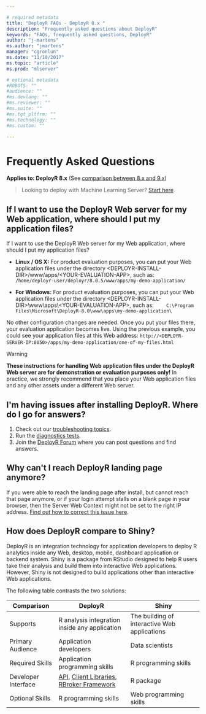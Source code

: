 ```yaml
---

# required metadata
title: "DeployR FAQs - DeployR 8.x "
description: "Frequently asked questions about DeployR"
keywords: "FAQs, frequently asked questions, DeployR"
author: "j-martens"
ms.author: "jmartens"
manager: "cgronlun"
ms.date: "11/10/2017"
ms.topic: "article"
ms.prod: "mlserver"

# optional metadata
#ROBOTS: ""
#audience: ""
#ms.devlang: ""
#ms.reviewer: ""
#ms.suite: ""
#ms.tgt_pltfrm: ""
#ms.technology: ""
#ms.custom: ""

---
```



# Frequently Asked Questions

**Applies to: DeployR 8.x**   (See [comparison between 8.x and 9.x](../whats-new-in-r-server.md#8vs9))

>Looking to deploy with Machine Learning Server? [Start here](../what-is-operationalization.md).

## If I want to use the DeployR Web server for my Web application, where should I put my application files?

If I want to use the DeployR Web server for my Web application, where should I put my application files?
 + **Linux / OS X:** For product evaluation purposes, you can put your Web application files under the directory &lt;DEPLOYR-INSTALL-DIR&gt;/www/apps/&lt;YOUR-EVALUATION-APP&gt;, such as: `     /home/deployr-user/deployr/8.0.5/www/apps/my-demo-application/     `

 + **For Windows:** For product evaluation purposes, you can put your Web application files under the directory &lt;DEPLOYR-INSTALL-DIR&gt;\\www\\apps\\&lt;YOUR-EVALUATION-APP&gt;, such as: `     C:\Program Files\Microsoft\DeployR-8.0\www\apps\my-demo-application\     `

No other configuration changes are needed. Once you put your files there, your evaluation application becomes live. Using the previous example, you could see your application files at this Web address: `http://<DEPLOYR-SERVER-IP:8050>/apps/my-demo-application/one-of-my-files.html`  
 
>[!WARNING]
>**These instructions for handling Web application files under the DeployR Web server are for demonstration or evaluation purposes only!** 
>In practice, we strongly recommend that you place your Web application files and any other assets under a different Web server.

## I'm having issues after installing DeployR. Where do I go for answers?

1.  Check out our [troubleshooting topics](deployr-admin-diagnostics-troubleshooting.md#troubleshooting).
2.  Run the [diagnostics tests](deployr-admin-diagnostics-troubleshooting.md#running-the-diagnostic-check).
3.  Join the [DeployR Forum](https://social.msdn.microsoft.com/Forums/en-US/home?forum=microsoftr) where you can post questions and find answers.

## Why can't I reach DeployR landing page anymore?

If you were able to reach the landing page after install, but cannot reach that page anymore, or if your login attempt stalls on a blank page in your browser, then the Server Web Context might not be set to the right IP address. [Find out how to correct this issue here](deployr-installing-configuring.md).

## How does DeployR compare to Shiny?

DeployR is an integration technology for application developers to deploy R analytics inside any Web, desktop, mobile, dashboard application or backend system. Shiny is a package from RStudio designed to help R users take their analysis and build them into interactive Web applications. However, Shiny is not designed to build applications other than interactive Web applications.

The following table contrasts the two solutions:

| Comparison          | DeployR                                                                                                                                                                                                                                    | Shiny                                        |
|---------------------|--------------------------------------------------------------------------------------------------------------------------------------------------------------------------------------------------------------------------------------------|----------------------------------------------|
| Supports            | R analysis integration inside any application                                                                                                                                                                                              | The building of interactive Web applications |
| Primary Audience    | Application developers                                                                                                                                                                                                                     | Data scientists                              |
| Required Skills     | Application programming skills                                                                                                                                                                                                             | R programming skills                         |
| Developer Interface | [API](deployr-api-reference.md), [Client Libraries](deployr-tools-and-samples.md), [RBroker Framework](deployr-tools-and-samples.md) | R package                                    |
| Optional Skills     | R programming skills                                                                                                                                                                                                                       | Web programming skills                       |
